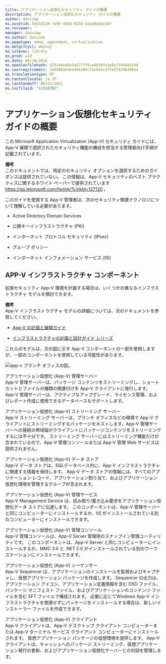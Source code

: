 ```yaml
---
title: アプリケーション仮想化セキュリティ ガイドの概要
description: アプリケーション仮想化セキュリティ ガイドの概要
author: dansimp
ms.assetid: 50e1d220-7a95-45b8-933b-3dadddebe26f
ms.reviewer: ''
manager: dansimp
ms.author: dansimp
ms.pagetype: mdop, appcompat, virtualization
ms.mktglfcycl: deploy
ms.sitesec: library
ms.prod: w10
ms.date: 08/30/2016
ms.openlocfilehash: 82914de48a5a5777f6ce4b50fe3e8af34dd82494
ms.sourcegitcommit: 3e0500abde44d6a09c7ac8e3caf5e25929b490a4
ms.translationtype: MT
ms.contentlocale: ja-JP
ms.lasthandoff: 08/23/2021
ms.locfileid: "11910782"
---
```

# <a name="introduction-to-the-application-virtualization-security-guide"></a>アプリケーション仮想化セキュリティ ガイドの概要


この Microsoft Application Virtualization (App-V) セキュリティ ガイドには、App-V 展開で選択されたセキュリティ機能の構成を担当する管理者向け手順が記載されています。

**備考**  
このドキュメントでは、特定のセキュリティ オプションを選択するためのガイダンスは提供されていない。 この情報は、App-V セキュリティのベスト プラクティスに関するホワイト ペーパーで提供されています <https://go.microsoft.com/fwlink/?LinkId=127120> 。

 

このガイドを使用する App-V 管理者は、次のセキュリティ関連テクノロジについて理解している必要があります。

-   Active Directory Domain Services

-   公開キーインフラストラクチャ (PKI)

-   インターネット プロトコル セキュリティ (IPsec)

-   グループ ポリシー

-   インターネット インフォメーション サービス (IIS)

## <a name="app-v-infrastructure-components"></a>APP-V インフラストラクチャ コンポーネント


拡張セキュリティ App-V 環境を計画する場合は、いくつかの異なるインフラストラクチャ モデルを検討できます。

**備考**  
App-V インフラストラクチャ モデルの詳細については、次のドキュメントを参照してください。

-   [App-V の計画と展開ガイド](https://go.microsoft.com/fwlink/?LinkId=122063)

-   [インフラストラクチャの計画と設計ガイド シリーズ](https://go.microsoft.com/fwlink/?LinkId=151986)

 

これらのモデルは、次の図に示す App-V コンポーネントの一部を使用しますが、一部のコンポーネントを使用している可能性があります。

![app-v ブランチ オフィスの図。](images/appvbranchoffices.gif)

<a href="" id="application-virtualization--app-v--management-server"></a>アプリケーション仮想化 (App-V) 管理サーバー  
App-V 管理サーバーは、パッケージ コンテンツをストリーミングし、ショートカットとファイルの種類の関連付けを App-V クライアントに発行します。 App-V 管理サーバーは、アクティブなアップグレード、ライセンス管理、およびレポート作成に使用できるデータベースもサポートします。

<a href="" id="application-virtualization--app-v--streaming-server"></a>アプリケーション仮想化 (App-V) ストリーミング サーバー  
App-V ストリーミング サーバーは、ブランチ オフィスなどの環境で App-V クライアントにストリーミングするパッケージをホストします。App-V 管理サーバーへの接続の帯域幅がクライアントにパッケージコンテンツをストリーミングするには不十分です。 ストリーミング サーバーにはストリーミング機能だけが含まれているので、App-V 管理コンソールまたは App-V 管理 Web サービスは提供されません。

<a href="" id="application-virtualization--app-v--data-store"></a>アプリケーション仮想化 (App-V) データ ストア  
App-V データ ストアは、SQLデータベース内に、App-V インフラストラクチャに関連する情報を保持します。 App-V データ ストアの情報には、すべてのアプリケーション レコード、アプリケーション割り当て、およびアプリケーション仮想化環境を管理するグループが含まれます。

<a href="" id="application-virtualization--app-v--management-service"></a>アプリケーション仮想化 (App-V) 管理サービス  
App-V Management Service は、読み取り/書き込み要求をアプリケーション仮想化データ ストアに伝達します。 このコンポーネントは、App-V 管理サーバーと同じコンピューターにインストールするか、IIS がインストールされている別のコンピューターにインストールできます。

<a href="" id="application-virtualization--app-v--management-console"></a>アプリケーション仮想化 (App-V) 管理コンソール  
App-V 管理コンソールは、App-V Server 管理用のスナップイン管理ユーティリティです。 このコンポーネントは、App-V Server と同じコンピューターにインストールするか、MMC 3.0 と .NET 2.0 がインストールされている別のワークステーションにインストールできます。

<a href="" id="application-virtualization--app-v--sequencer"></a>アプリケーション仮想化 (App-V) シーケンサー  
App-V Sequencer は、アプリケーションのインストールを監視およびキャプチャし、仮想アプリケーション パッケージを作成します。 Sequencer の出力は、アプリケーション アイコン、アプリケーション定義情報を含む OSD ファイル、パッケージ マニフェスト ファイル、およびアプリケーションのコンテンツ ファイルを含む SFT ファイルで構成されます。 必要に応じてWindows App-V インフラストラクチャを使用せずにパッケージをインストールする場合は、新しいインストーラー ファイルを作成できます。

<a href="" id="application-virtualization--app-v--client"></a>アプリケーション仮想化 (App-V) クライアント  
App-V クライアントは、App-V デスクトップ クライアント コンピューターまたは App-V ターミナル サービス クライアント コンピューターにインストールされます。 仮想アプリケーション パッケージの仮想環境を提供します。 App-V クライアントは、キャッシュへのパッケージ ストリーミング、仮想アプリケーション発行の更新、およびアプリケーション仮想化サーバーとの対話を管理します。

 

 





